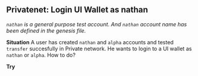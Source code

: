 ## Privatenet: Login UI Wallet as nathan

*`nathan` is a general purpose test account. And `nathan` account name has been defined in the genesis file.*

**Situation**
A user has created `nathan` and `alpha` accounts and tested `transfer` succesfully in Private network. He wants to login to a UI wallet as `nathan` or `alpha`.  How to do? 

**Try**



